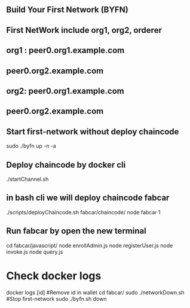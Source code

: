 ## Build Your First Network (BYFN)
## First NetWork include org1, org2, orderer
## org1 : peer0.org1.example.com
##        peer0.org2.example.com
## org2: peer0.org1.example.com
##       peer0.org2.example.com
## Start first-network without deploy chaincode
sudo ./byfn up -n -a
## Deploy chaincode by docker cli
./startChannel.sh
## in bash cli we will deploy chaincode fabcar
./scripts/deployChaincode.sh fabcar/chaincode/ node fabcar 1
## Run fabcar by open the new terminal
cd fabcar/javascript/
node enrollAdmin.js
node registerUser.js
node invoke.js
node query.js
# Check docker logs
docker logs [id] 
#Remove id in wallet 
cd fabcar/
sudo ./networkDown.sh
#Stop first-network
sudo ./byfn.sh down


